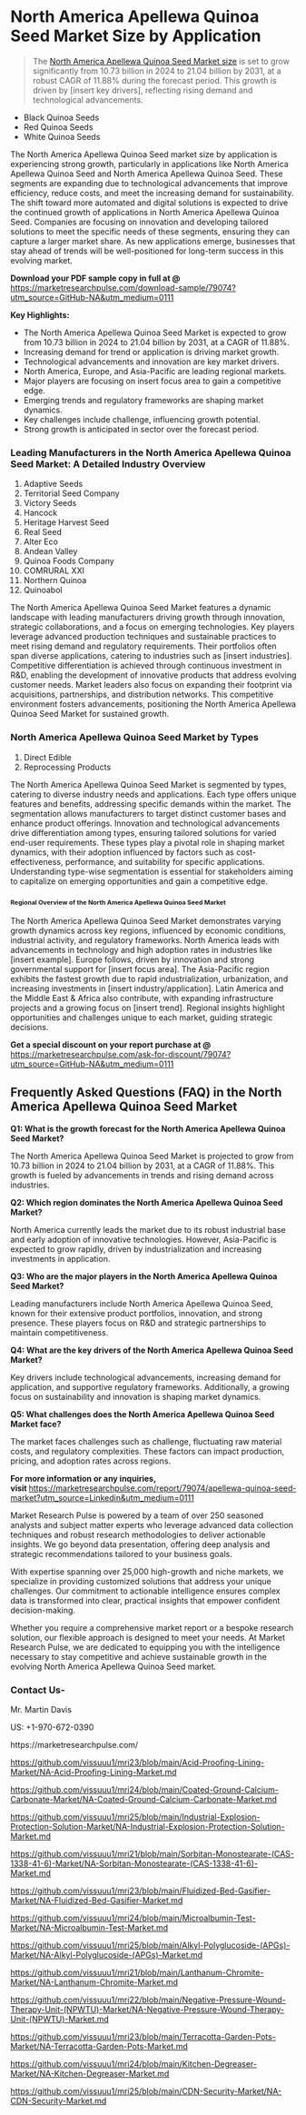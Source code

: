 <h1>North America Apellewa Quinoa Seed Market&nbsp;Size by Application</h1><blockquote><p>The <a href="https://marketresearchpulse.com/download-sample/79074?utm_source=GitHub-NA&amp;utm_medium=0111">North America Apellewa Quinoa Seed Market size</a> is set to grow significantly from 10.73 billion in 2024 to 21.04 billion by 2031, at a robust CAGR of 11.88% during the forecast period. This growth is driven by [insert key drivers], reflecting rising demand and technological advancements.</p></blockquote><ul><li>Black Quinoa Seeds<li> Red Quinoa Seeds<li> White Quinoa Seeds</li></ul><p>The North America Apellewa Quinoa Seed market size by application is experiencing strong growth, particularly in applications like North America Apellewa Quinoa Seed and North America Apellewa Quinoa Seed. These segments are expanding due to technological advancements that improve efficiency, reduce costs, and meet the increasing demand for sustainability. The shift toward more automated and digital solutions is expected to drive the continued growth of applications in North America Apellewa Quinoa Seed. Companies are focusing on innovation and developing tailored solutions to meet the specific needs of these segments, ensuring they can capture a larger market share. As new applications emerge, businesses that stay ahead of trends will be well-positioned for long-term success in this evolving market.</p><p><strong>Download your PDF sample copy in full at @ </strong><a href="https://marketresearchpulse.com/download-sample/79074?utm_source=GitHub-NA&amp;utm_medium=0111">https://marketresearchpulse.com/download-sample/79074?utm_source=GitHub-NA&amp;utm_medium=0111</a></p><p><strong>Key Highlights: </strong></p><ul><li>The North America Apellewa Quinoa Seed Market is expected to grow from 10.73 billion in 2024 to 21.04 billion by 2031, at a CAGR of 11.88%.</li><li>Increasing demand for trend or application is driving market growth.</li><li>Technological advancements and innovation are key market drivers.</li><li>North America, Europe, and Asia-Pacific are leading regional markets.</li><li>Major players are focusing on insert focus area to gain a competitive edge.</li><li>Emerging trends and regulatory frameworks are shaping market dynamics.</li><li>Key challenges include challenge, influencing growth potential.</li><li>Strong growth is anticipated in sector over the forecast period.</li></ul><h3>Leading Manufacturers in the North America Apellewa Quinoa Seed Market: A Detailed Industry Overview</h3><ol><li>Adaptive Seeds</li><li>Territorial Seed Company</li><li>Victory Seeds</li><li>Hancock</li><li>Heritage Harvest Seed</li><li>Real Seed</li><li>Alter Eco</li><li>Andean Valley</li><li>Quinoa Foods Company</li><li>COMRURAL XXI</li><li>Northern Quinoa</li><li>Quinoabol</li></ol><div class="flex max-w-full flex-col flex-grow"><div class="min-h-8 text-message flex w-full flex-col items-end gap-2 whitespace-normal break-words [.text-message+&amp;]:mt-5" dir="auto" data-message-author-role="assistant" data-message-id="fd8432e4-4910-450d-b182-61b7bfb0a01f" data-message-model-slug="gpt-4o"><div class="flex w-full flex-col gap-1 empty:hidden first:pt-[3px]"><div class="markdown prose w-full break-words dark:prose-invert light"><p>The North America Apellewa Quinoa Seed Market features a dynamic landscape with leading manufacturers driving growth through innovation, strategic collaborations, and a focus on emerging technologies. Key players leverage advanced production techniques and sustainable practices to meet rising demand and regulatory requirements. Their portfolios often span diverse applications, catering to industries such as [insert industries]. Competitive differentiation is achieved through continuous investment in R&amp;D, enabling the development of innovative products that address evolving customer needs. Market leaders also focus on expanding their footprint via acquisitions, partnerships, and distribution networks. This competitive environment fosters advancements, positioning the North America Apellewa Quinoa Seed Market for sustained growth.</p></div></div></div></div><h3>North America Apellewa Quinoa Seed Market by Types</h3><ol><li>Direct Edible<li> Reprocessing Products</li></ol><div class="flex max-w-full flex-col flex-grow"><div class="min-h-8 text-message flex w-full flex-col items-end gap-2 whitespace-normal break-words [.text-message+&amp;]:mt-5" dir="auto" data-message-author-role="assistant" data-message-id="084470be-0bb7-4664-bddf-5156b4f41249" data-message-model-slug="gpt-4o-mini"><div class="flex w-full flex-col gap-1 empty:hidden first:pt-[3px]"><div class="markdown prose w-full break-words dark:prose-invert light"><p>The North America Apellewa Quinoa Seed Market is segmented by types, catering to diverse industry needs and applications. Each type offers unique features and benefits, addressing specific demands within the market. The segmentation allows manufacturers to target distinct customer bases and enhance product offerings. Innovation and technological advancements drive differentiation among types, ensuring tailored solutions for varied end-user requirements. These types play a pivotal role in shaping market dynamics, with their adoption influenced by factors such as cost-effectiveness, performance, and suitability for specific applications. Understanding type-wise segmentation is essential for stakeholders aiming to capitalize on emerging opportunities and gain a competitive edge.</p></div></div></div></div><h3><span style="font-size: 11px;">Regional Overview of the North America Apellewa Quinoa Seed Market</span></h3><div class="flex max-w-full flex-col flex-grow"><div class="min-h-8 text-message flex w-full flex-col items-end gap-2 whitespace-normal break-words [.text-message+&amp;]:mt-5" dir="auto" data-message-author-role="assistant" data-message-id="e9038762-ce64-4e30-91c9-9bd413514231" data-message-model-slug="gpt-4o-mini"><div class="flex w-full flex-col gap-1 empty:hidden first:pt-[3px]"><div class="markdown prose w-full break-words dark:prose-invert light"><p>The North America Apellewa Quinoa Seed Market demonstrates varying growth dynamics across key regions, influenced by economic conditions, industrial activity, and regulatory frameworks. North America leads with advancements in technology and high adoption rates in industries like [insert example]. Europe follows, driven by innovation and strong governmental support for [insert focus area]. The Asia-Pacific region exhibits the fastest growth due to rapid industrialization, urbanization, and increasing investments in [insert industry/application]. Latin America and the Middle East &amp; Africa also contribute, with expanding infrastructure projects and a growing focus on [insert trend]. Regional insights highlight opportunities and challenges unique to each market, guiding strategic decisions.</p></div></div></div></div><p><strong>Get a special discount on your report purchase at @ </strong><a href="https://marketresearchpulse.com/ask-for-discount/79074?utm_source=GitHub-NA&amp;utm_medium=0111">https://marketresearchpulse.com/ask-for-discount/79074?utm_source=GitHub-NA&amp;utm_medium=0111</a></p><h2>Frequently Asked Questions (FAQ) in the North America Apellewa Quinoa Seed Market</h2><p><strong>Q1: What is the growth forecast for the North America Apellewa Quinoa Seed Market?</strong></p><p>The North America Apellewa Quinoa Seed Market is projected to grow from 10.73 billion in 2024 to 21.04 billion by 2031, at a CAGR of 11.88%. This growth is fueled by advancements in trends and rising demand across industries.</p><p><strong>Q2: Which region dominates the North America Apellewa Quinoa Seed Market?</strong></p><p>North America currently leads the market due to its robust industrial base and early adoption of innovative technologies. However, Asia-Pacific is expected to grow rapidly, driven by industrialization and increasing investments in application.</p><p><strong>Q3: Who are the major players in the North America Apellewa Quinoa Seed Market?</strong></p><p>Leading manufacturers include North America Apellewa Quinoa Seed, known for their extensive product portfolios, innovation, and strong presence. These players focus on R&amp;D and strategic partnerships to maintain competitiveness.</p><p><strong>Q4: What are the key drivers of the North America Apellewa Quinoa Seed Market?</strong></p><p>Key drivers include technological advancements, increasing demand for application, and supportive regulatory frameworks. Additionally, a growing focus on sustainability and innovation is shaping market dynamics.</p><p><strong>Q5: What challenges does the North America Apellewa Quinoa Seed Market face?</strong></p><p>The market faces challenges such as challenge, fluctuating raw material costs, and regulatory complexities. These factors can impact production, pricing, and adoption rates across regions.</p><p><strong>For more information or any inquiries, visit&nbsp;</strong><a href="https://marketresearchpulse.com/report/79074/apellewa-quinoa-seed-market?utm_source=Linkedin&utm_medium=0111">https://marketresearchpulse.com/report/79074/apellewa-quinoa-seed-market?utm_source=Linkedin&utm_medium=0111</a></p><p>Market Research Pulse is powered by a team of over 250 seasoned analysts and subject matter experts who leverage advanced data collection techniques and robust research methodologies to deliver actionable insights. We go beyond data presentation, offering deep analysis and strategic recommendations tailored to your business goals.</p><p>With expertise spanning over 25,000 high-growth and niche markets, we specialize in providing customized solutions that address your unique challenges. Our commitment to actionable intelligence ensures complex data is transformed into clear, practical insights that empower confident decision-making.</p><p>Whether you require a comprehensive market report or a bespoke research solution, our flexible approach is designed to meet your needs. At Market Research Pulse, we are dedicated to equipping you with the intelligence necessary to stay competitive and achieve sustainable growth in the evolving North America Apellewa Quinoa Seed market.</p><h3><strong>Contact Us-</strong></h3><p>Mr. Martin Davis</p><p>US: +1-970-672-0390</p><p>https://marketresearchpulse.com/</p><p><a href="https://github.com/vissuuu1/mri23/blob/main/Acid-Proofing-Lining-Market/NA-Acid-Proofing-Lining-Market.md">https://github.com/vissuuu1/mri23/blob/main/Acid-Proofing-Lining-Market/NA-Acid-Proofing-Lining-Market.md</a></p><p><a href="https://github.com/vissuuu1/mri24/blob/main/Coated-Ground-Calcium-Carbonate-Market/NA-Coated-Ground-Calcium-Carbonate-Market.md">https://github.com/vissuuu1/mri24/blob/main/Coated-Ground-Calcium-Carbonate-Market/NA-Coated-Ground-Calcium-Carbonate-Market.md</a></p><p><a href="https://github.com/vissuuu1/mri25/blob/main/Industrial-Explosion-Protection-Solution-Market/NA-Industrial-Explosion-Protection-Solution-Market.md">https://github.com/vissuuu1/mri25/blob/main/Industrial-Explosion-Protection-Solution-Market/NA-Industrial-Explosion-Protection-Solution-Market.md</a></p><p><a href="https://github.com/vissuuu1/mri21/blob/main/Sorbitan-Monostearate-(CAS-1338-41-6)-Market/NA-Sorbitan-Monostearate-(CAS-1338-41-6)-Market.md">https://github.com/vissuuu1/mri21/blob/main/Sorbitan-Monostearate-(CAS-1338-41-6)-Market/NA-Sorbitan-Monostearate-(CAS-1338-41-6)-Market.md</a></p><p><a href="https://github.com/vissuuu1/mri23/blob/main/Fluidized-Bed-Gasifier-Market/NA-Fluidized-Bed-Gasifier-Market.md">https://github.com/vissuuu1/mri23/blob/main/Fluidized-Bed-Gasifier-Market/NA-Fluidized-Bed-Gasifier-Market.md</a></p><p><a href="https://github.com/vissuuu1/mri24/blob/main/Microalbumin-Test-Market/NA-Microalbumin-Test-Market.md">https://github.com/vissuuu1/mri24/blob/main/Microalbumin-Test-Market/NA-Microalbumin-Test-Market.md</a></p><p><a href="https://github.com/vissuuu1/mri25/blob/main/Alkyl-Polyglucoside-(APGs)-Market/NA-Alkyl-Polyglucoside-(APGs)-Market.md">https://github.com/vissuuu1/mri25/blob/main/Alkyl-Polyglucoside-(APGs)-Market/NA-Alkyl-Polyglucoside-(APGs)-Market.md</a></p><p><a href="https://github.com/vissuuu1/mri21/blob/main/Lanthanum-Chromite-Market/NA-Lanthanum-Chromite-Market.md">https://github.com/vissuuu1/mri21/blob/main/Lanthanum-Chromite-Market/NA-Lanthanum-Chromite-Market.md</a></p><p><a href="https://github.com/vissuuu1/mri22/blob/main/Negative-Pressure-Wound-Therapy-Unit-(NPWTU)-Market/NA-Negative-Pressure-Wound-Therapy-Unit-(NPWTU)-Market.md">https://github.com/vissuuu1/mri22/blob/main/Negative-Pressure-Wound-Therapy-Unit-(NPWTU)-Market/NA-Negative-Pressure-Wound-Therapy-Unit-(NPWTU)-Market.md</a></p><p><a href="https://github.com/vissuuu1/mri23/blob/main/Terracotta-Garden-Pots-Market/NA-Terracotta-Garden-Pots-Market.md">https://github.com/vissuuu1/mri23/blob/main/Terracotta-Garden-Pots-Market/NA-Terracotta-Garden-Pots-Market.md</a></p><p><a href="https://github.com/vissuuu1/mri24/blob/main/Kitchen-Degreaser-Market/NA-Kitchen-Degreaser-Market.md">https://github.com/vissuuu1/mri24/blob/main/Kitchen-Degreaser-Market/NA-Kitchen-Degreaser-Market.md</a></p><p><a href="https://github.com/vissuuu1/mri25/blob/main/CDN-Security-Market/NA-CDN-Security-Market.md">https://github.com/vissuuu1/mri25/blob/main/CDN-Security-Market/NA-CDN-Security-Market.md</a></p>
